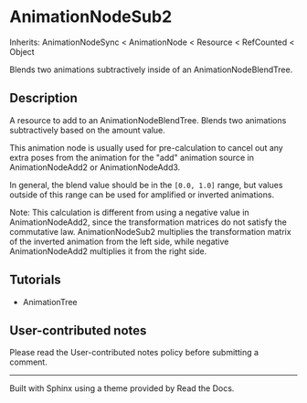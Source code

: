 # AnimationNodeSub2

Inherits: AnimationNodeSync < AnimationNode < Resource < RefCounted < Object

Blends two animations subtractively inside of an AnimationNodeBlendTree.

## Description

A resource to add to an AnimationNodeBlendTree. Blends two animations
subtractively based on the amount value.

This animation node is usually used for pre-calculation to cancel out any
extra poses from the animation for the "add" animation source in
AnimationNodeAdd2 or AnimationNodeAdd3.

In general, the blend value should be in the `[0.0, 1.0]` range, but values
outside of this range can be used for amplified or inverted animations.

Note: This calculation is different from using a negative value in
AnimationNodeAdd2, since the transformation matrices do not satisfy the
commutative law. AnimationNodeSub2 multiplies the transformation matrix of the
inverted animation from the left side, while negative AnimationNodeAdd2
multiplies it from the right side.

## Tutorials

  * AnimationTree

## User-contributed notes

Please read the User-contributed notes policy before submitting a comment.

* * *

Built with Sphinx using a theme provided by Read the Docs.

